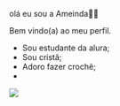  olá eu sou a Ameinda🫶🫶
 
 Bem vindo(a) ao meu perfil. 
- Sou estudante da alura;
- Sou cristã;
- Adoro fazer crochê;
- 
![](https://media.giphy.com/media/fbgC6K5uQO42iTary8/giphy.gif?cid=790b76115jq6xfo1vp39hsr3okuggn8lc2ml4czft2p48jms&ep=v1_gifs_search&rid=giphy.gif&ct=g)
